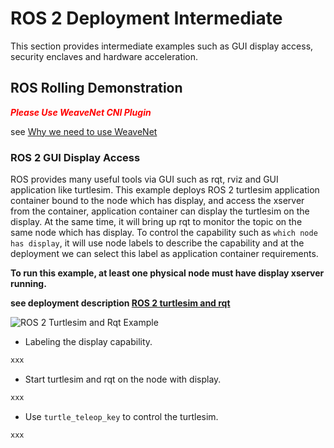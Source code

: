 # ROS 2 Deployment Intermediate

This section provides intermediate examples such as GUI display access, security enclaves and hardware acceleration.

## ROS Rolling Demonstration

***<span style="color: red"> Please Use WeaveNet CNI Plugin </span>***

see [Why we need to use WeaveNet](./ROS2_Deployment_Demonstration.md#ros-rolling-demonstration)

### ROS 2 GUI Display Access

ROS provides many useful tools via GUI such as rqt, rviz and GUI application like turtlesim.
This example deploys ROS 2 turtlesim application container bound to the node which has display, and access the xserver from the container, application container can display the turtlesim on the display.
At the same time, it will bring up rqt to monitor the topic on the same node which has display.
To control the capability such as `which node has display`, it will use node labels to describe the capability and at the deployment we can select this label as application container requirements.

**To run this example, at least one physical node must have display xserver running.**

**see deployment description [ROS 2 turtlesim and rqt](./../yaml/ros2-turtlesim.yaml)**

![ROS 2 Turtlesim and Rqt Example](./../images/ros2_turtlesim_sample.png)

- Labeling the display capability.

```bash
xxx
```

- Start turtlesim and rqt on the node with display.

```bash
xxx
```

- Use `turtle_teleop_key` to control the turtlesim.

```bash
xxx
```